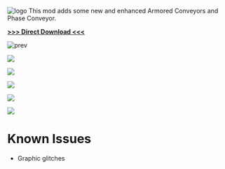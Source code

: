 ![logo](https://raw.githubusercontent.com/Maxwelllondon92/AdvancedLogisticsMod/master/Pics/AdvLog.png)
This mod adds some new and enhanced Armored Conveyors and Phase Conveyor.

**[>>> Direct Download <<<](https://github.com/Maxwelllondon92/AdvancedLogisticsMod/raw/master/versions/AdvLog_v0.2.zip)**

![prev](https://raw.githubusercontent.com/Maxwelllondon92/AdvancedLogisticsMod/master/Pics/prev.PNG)

![](https://raw.githubusercontent.com/Maxwelllondon92/AdvancedLogisticsMod/master/Pics/conv1.PNG)

![](https://raw.githubusercontent.com/Maxwelllondon92/AdvancedLogisticsMod/master/Pics/conv2.PNG)

![](https://raw.githubusercontent.com/Maxwelllondon92/AdvancedLogisticsMod/master/Pics/conv3.PNG)

![](https://raw.githubusercontent.com/Maxwelllondon92/AdvancedLogisticsMod/master/Pics/conv4.PNG)

![](https://raw.githubusercontent.com/Maxwelllondon92/AdvancedLogisticsMod/master/Pics/epc.PNG)

# Known Issues
* Graphic glitches
